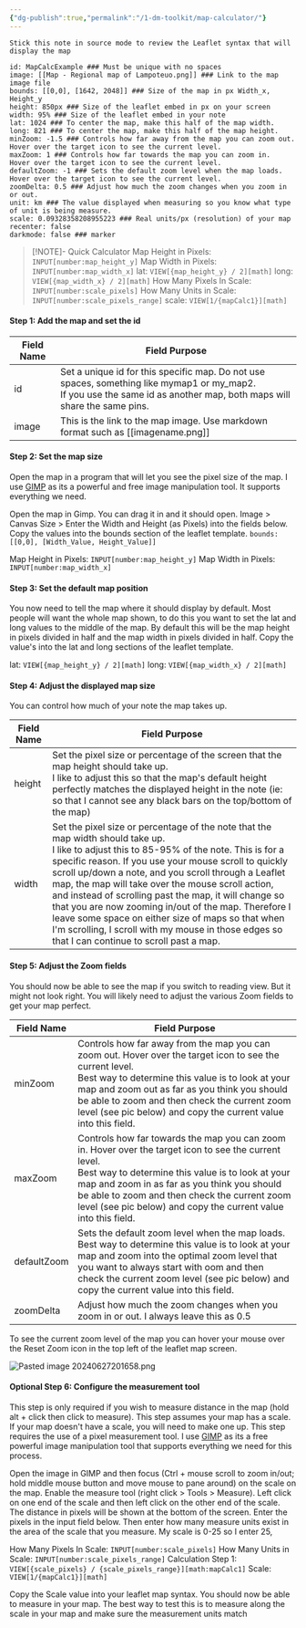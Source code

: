 ```yaml
---
{"dg-publish":true,"permalink":"/1-dm-toolkit/map-calculator/"}
---
```


`Stick this note in source mode to review the Leaflet syntax that will display the map`

```leaflet
id: MapCalcExample ### Must be unique with no spaces
image: [[Map - Regional map of Lampoteuo.png]] ### Link to the map image file
bounds: [[0,0], [1642, 2048]] ### Size of the map in px Width_x, Height_y
height: 850px ### Size of the leaflet embed in px on your screen
width: 95% ### Size of the leaflet embed in your note
lat: 1024 ### To center the map, make this half of the map width. 
long: 821 ### To center the map, make this half of the map height. 
minZoom: -1.5 ### Controls how far away from the map you can zoom out. Hover over the target icon to see the current level. 
maxZoom: 1 ### Controls how far towards the map you can zoom in.  Hover over the target icon to see the current level. 
defaultZoom: -1 ### Sets the default zoom level when the map loads.  Hover over the target icon to see the current level. 
zoomDelta: 0.5 ### Adjust how much the zoom changes when you zoom in or out. 
unit: km ### The value displayed when measuring so you know what type of unit is being measure.
scale: 0.09328358208955223 ### Real units/px (resolution) of your map
recenter: false
darkmode: false ### marker
```

> [!NOTE]- Quick Calculator
> Map Height in Pixels: `INPUT[number:map_height_y]`
Map Width in Pixels: `INPUT[number:map_width_x]`
lat: `VIEW[{map_height_y} / 2][math]` 
long: `VIEW[{map_width_x} / 2][math]` 
How Many Pixels In Scale: `INPUT[number:scale_pixels]`
How Many Units in Scale: `INPUT[number:scale_pixels_range]`
scale: `VIEW[1/{mapCalc1}][math]`

#### Step 1: Add the map and set the id

| Field Name | Field Purpose                                                                                                                                                             |
| ---------- | ------------------------------------------------------------------------------------------------------------------------------------------------------------------------- |
| id         | Set a unique id for this specific map. Do not use spaces, something like mymap1 or my_map2.<br>If you use the same id as another map, both maps will share the same pins. |
| image      | This is the link to the map image. Use markdown format such as \[\[imagename.png\]\]                                                                                      |
#### Step 2: Set the map size
Open the map in a program that will let you see the pixel size of the map. I use [GIMP](https://www.gimp.org/) as its a powerful and free image manipulation tool. It supports everything we need. 

Open the map in Gimp. You can drag it in and it should open. 
Image > Canvas Size > Enter the Width and Height (as Pixels) into the fields below. 
Copy the values into the bounds section of the leaflet template. 
`bounds: [[0,0], [Width_Value, Height_Value]]`

Map Height in Pixels: `INPUT[number:map_height_y]`
Map Width in Pixels: `INPUT[number:map_width_x]`

#### Step 3: Set the default map position
You now need to tell the map where it should display by default. Most people will want the whole map shown, to do this you want to set the lat and long values to the middle of the map. By default this will be the map height in pixels  divided in half and the map width in pixels divided in half. 
Copy the value's into the lat and long sections of the leaflet template. 

lat: `VIEW[{map_height_y} / 2][math]` 
long: `VIEW[{map_width_x} / 2][math]` 

#### Step 4: Adjust the displayed map size
You can control how much of your note the map takes up. 

| Field Name | Field Purpose                                                                                                                                                                                                                                                                                                                                                                                                                                                                                                                                                                                |
| ---------- | -------------------------------------------------------------------------------------------------------------------------------------------------------------------------------------------------------------------------------------------------------------------------------------------------------------------------------------------------------------------------------------------------------------------------------------------------------------------------------------------------------------------------------------------------------------------------------------------- |
| height     | Set the pixel size or percentage of the screen that the map height should take up. <br>I like to adjust this so that the map's default height perfectly matches the displayed height in the note (ie: so that I cannot see any black bars on the top/bottom of the map)                                                                                                                                                                                                                                                                                                                      |
| width      | Set the pixel size or percentage of the note that the map width should take up. <br>I like to adjust this to 85-95% of the note. This is for a specific reason. If you use your mouse scroll to quickly scroll up/down a note, and you scroll through a Leaflet map, the map will take over the mouse scroll action, and instead of scrolling past the map, it will change so that you are now zooming in/out of the map. Therefore I leave some space on either size of maps so that when I'm scrolling, I scroll with my mouse in those edges so that I can continue to scroll past a map. |
#### Step 5: Adjust the Zoom fields
You should now be able to see the map if you switch to reading view. But it might not look right. You will likely need to adjust the various Zoom fields to get your map perfect. 

| Field Name  | Field Purpose                                                                                                                                                                                                                                                                                                                       |
| ----------- | ----------------------------------------------------------------------------------------------------------------------------------------------------------------------------------------------------------------------------------------------------------------------------------------------------------------------------------- |
| minZoom     | Controls how far away from the map you can zoom out. Hover over the target icon to see the current level. <br>Best way to determine this value is to look at your map and zoom out as far as you think you should be able to zoom and then check the current zoom level (see pic below) and copy the current value into this field. |
| maxZoom     | Controls how far towards the map you can zoom in.  Hover over the target icon to see the current level.<br>Best way to determine this value is to look at your map and zoom in as far as you think you should be able to zoom and then check the current zoom level (see pic below) and copy the current value into this field.     |
| defaultZoom | Sets the default zoom level when the map loads.  Best way to determine this value is to look at your map and zoom into the optimal zoom level that you want to always start with oom and then check the current zoom level (see pic below) and copy the current value into this field.                                              |
| zoomDelta   | Adjust how much the zoom changes when you zoom in or out. I always leave this as 0.5                                                                                                                                                                                                                                                |
To see the current zoom level of the map you can hover your mouse over the Reset Zoom icon in the top left of the leaflet map screen. 

![Pasted image 20240627201658.png](/img/user/z_Assets/Pasted%20image%2020240627201658.png)


#### Optional Step 6: Configure the measurement tool

This step is only required if you wish to measure distance in the map (hold alt + click then click to measure). 
This step assumes your map has a scale. If your map doesn't have a scale, you will need to make one up. 
This step requires the use of a pixel measurement tool. I use [GIMP](https://www.gimp.org/) as its a free powerful image manipulation tool that supports everything we need for this process. 

Open the image in GIMP and then focus (Ctrl + mouse scroll to zoom in/out; hold middle mouse button and move mouse to pane around) on the scale on the map. 
Enable the measure tool (right click > Tools > Measure).
Left click on one end of the scale and then left click on the other end of the scale. 
The distance in pixels will be shown at the bottom of the screen. 
Enter the pixels in the input field below. 
Then enter how many measure units exist in the area of the scale that you measure. My scale is 0-25 so I enter 25, 

How Many Pixels In Scale: `INPUT[number:scale_pixels]`
How Many Units in Scale: `INPUT[number:scale_pixels_range]`
Calculation Step 1: `VIEW[{scale_pixels} / {scale_pixels_range}][math:mapCalc1]`
Scale: `VIEW[1/{mapCalc1}][math]`

Copy the Scale value into your leaflet map syntax. 
You should now be able to measure in your map. The best way to test this is to measure along the scale in your map and make sure the measurement units match 